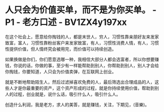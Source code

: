 # 人只会为价值买单，而不是为你买单。 - P1 - 老方口述 - BV1ZX4y197xx

在这个社会上，愿意给你掏钱的人，都是末世人，穷人，习惯性靠亲朋好友来发家致富，富人，习惯性靠粉丝客户来发家致富，有人，习惯性消费人情，有人，习惯性提供价值，但人情终究会被用完，而价值可以持续创造。

如果换做是你们，你们愿意选哪一种，我相信大部分人都会选富者，所以你想要赚钱，你说的话，你做的事，至少有一样能帮助到别人，你帮助到别人，别人才会给你掏钱，你要知道，人只会为价值卖弹，在互联网上创业。

就是不断地帮助陌生人，然后过滤掉喜欢免费的人，最后筛选出合理成品的人，这些人才是你最重要的资产，这个资产形成的过程，就是你持续使用价值，帮助到别人的过程，创业就是，说什么话，吸引什么人，吸引什么人。

创造什么利润，我是老方，求人的美答，就是赚钱，关注，下期见，(音樂)。